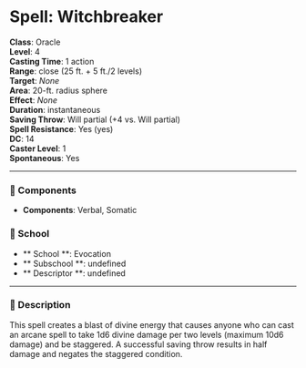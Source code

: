 
# Spell: Witchbreaker
**Class**: Oracle  
**Level**: 4  
**Casting Time**: 1 action  
**Range**: close (25 ft. + 5 ft./2 levels)  
**Target**: _None_  
**Area**: 20-ft. radius sphere  
**Effect**: _None_  
**Duration**: instantaneous  
**Saving Throw**: Will partial (+4 vs. Will partial)  
**Spell Resistance**: Yes (yes)  
**DC**: 14  
**Caster Level**: 1  
**Spontaneous**: Yes

---

### 🔮 Components
- **Components**: Verbal, Somatic

### 🏫 School
- ** School **: Evocation
- ** Subschool **: undefined
- ** Descriptor **: undefined
---

### 📜 Description
This spell creates a blast of divine energy that causes anyone who can cast an arcane spell to take 1d6 divine damage per two levels (maximum 10d6 damage) and be staggered. A successful saving throw results in half damage and negates the staggered condition.
